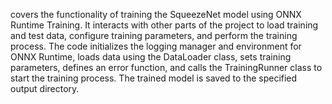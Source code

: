covers the functionality of training the SqueezeNet model using ONNX Runtime Training. It interacts with other parts of the project to load training and test data, configure training parameters, and perform the training process. The code initializes the logging manager and environment for ONNX Runtime, loads data using the DataLoader class, sets training parameters, defines an error function, and calls the TrainingRunner class to start the training process. The trained model is saved to the specified output directory.